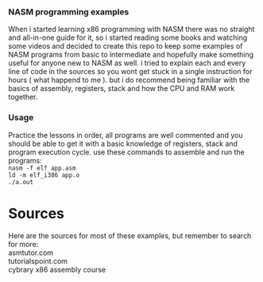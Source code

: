 ### NASM programming examples
When i started learning x86 programming with NASM there was no straight and all-in-one guide for it, so i started reading some books and watching some videos and decided to create this repo to keep some examples of NASM programs from basic to intermediate and hopefully make something useful for anyone new to NASM as well. i tried to explain each and every line of code in the sources so you wont get stuck in a single instruction for hours ( what happend to me ). but i do recommend being familiar with the basics of assembly, registers, stack and how the CPU and RAM work together.   

### Usage  
Practice the lessons in order, all programs are well commented and you should be able to get it with a basic knowledge of registers, stack and program execution cycle. use these commands to assemble and run the programs:  
`nasm -f elf app.asm`  
`ld -m elf_i386 app.o`  
`./a.out`  

# Sources
Here are the sources for most of these examples, but remember to search for more:  
asmtutor.com  
tutorialspoint.com  
cybrary x86 assembly course  
